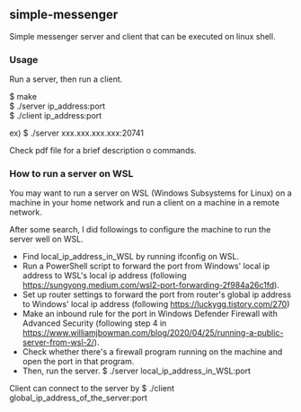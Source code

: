 ## simple-messenger
Simple messenger server and client that can be executed on linux shell. 

### Usage
Run a server, then run a client.

$ make<br/>
$ ./server ip_address:port<br/>
$ ./client ip_address:port<br/>

ex) $ ./server xxx.xxx.xxx.xxx:20741


Check pdf file for a brief description o commands. 

### How to run a server on WSL
You may want to run a server on WSL (Windows Subsystems for Linux) on a machine in your home network and run a client on a machine in a remote network.<br/>

After some search, I did followings to configure the machine to run the server well on WSL. 
* Find local_ip_address_in_WSL by running ifconfig on WSL.<br/>
* Run a PowerShell script to forward the port from Windows' local ip address to WSL's local ip address (following https://sungyong.medium.com/wsl2-port-forwarding-2f984a26c1fd).<br/>
* Set up router settings to forward the port from router's global ip address to Windows' local ip address (following https://luckygg.tistory.com/270)
* Make an inbound rule for the port in Windows Defender Firewall with Advanced Security (following step 4 in https://www.williamjbowman.com/blog/2020/04/25/running-a-public-server-from-wsl-2/).<br/>
* Check whether there's a firewall program running on the machine and open the port in that program.
* Then, run the server. $ ./server local_ip_address_in_WSL:port<br/>

Client can connect to the server by $ ./client global_ip_address_of_the_server:port
